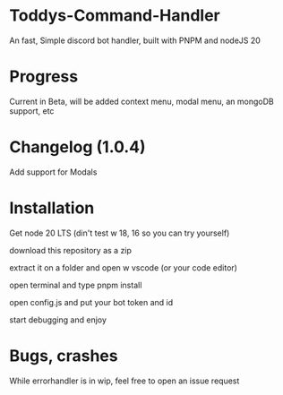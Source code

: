 # Toddys-Command-Handler
 An fast, Simple discord bot handler, built with PNPM and nodeJS 20
# Progress
 Current in Beta, will be added context menu, modal menu, an mongoDB support, etc

# Changelog (1.0.4)
Add support for Modals

# Installation
Get node 20 LTS (din't test w 18, 16 so you can try yourself) 

download this repository as a zip

extract it on a folder and open w vscode (or your code editor)

open terminal and type pnpm install

open config.js and put your bot token and id

start debugging and enjoy

# Bugs, crashes
While errorhandler is in wip, feel free to open an issue request
